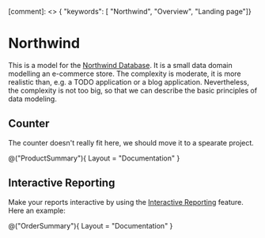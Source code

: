 [comment]: <> { "keywords": [ "Northwind", "Overview", "Landing page"]}

# Northwind

This is a model for the [Northwind Database](https://github.com/microsoft/sql-server-samples/blob/master/samples/databases/northwind-pubs/readme.md). 
It is a small data domain modelling an e-commerce store. The complexity is moderate, it is more realistic than,
e.g. a TODO application or a blog application. Nevertheless, the complexity is not too big, so that we can 
describe the basic principles of data modeling. 

## Counter

The counter doesn't really fit here, we should move it to a spearate project. 

@("ProductSummary"){ Layout = "Documentation" }

## Interactive Reporting

Make your reports interactive by using the [Interactive Reporting](InteractiveReporting.md) feature. Here an example:

@("OrderSummary"){ Layout = "Documentation" }


